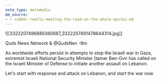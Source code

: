 ```yaml
---
note_type: metamedia
mm_source:
- - rubber-really-meeting-the-road-on-the-whole-epstei.md
---
```





![[3322207496889360687_3322207491478644314.jpg]]

Quds News Network & @QudsNen -9m

As worldwide efforts persist in attempts to
stop the Israeli war in Gaza, extremist Israeli
National Security Minister [tamar Ben-Gvir has
called on the Israeli Minister of Defense to
initiate another assault on Lebanon.

Let's start with response
and attack on Lebanon,
and start the war now

